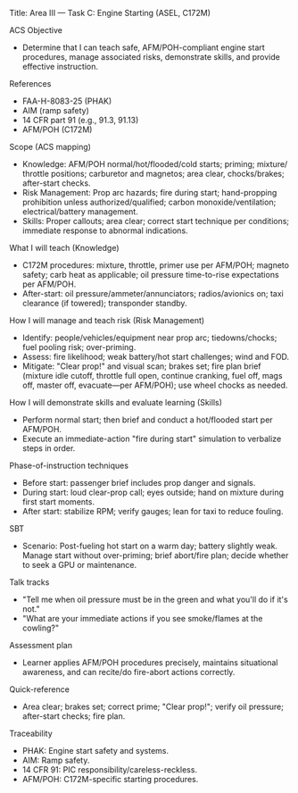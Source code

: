 Title: Area III — Task C: Engine Starting (ASEL, C172M)

ACS Objective
- Determine that I can teach safe, AFM/POH-compliant engine start procedures, manage associated risks, demonstrate skills, and provide effective instruction.

References
- FAA-H-8083-25 (PHAK)
- AIM (ramp safety)
- 14 CFR part 91 (e.g., 91.3, 91.13)
- AFM/POH (C172M)

Scope (ACS mapping)
- Knowledge: AFM/POH normal/hot/flooded/cold starts; priming; mixture/ throttle positions; carburetor and magnetos; area clear, chocks/brakes; after-start checks.
- Risk Management: Prop arc hazards; fire during start; hand-propping prohibition unless authorized/qualified; carbon monoxide/ventilation; electrical/battery management.
- Skills: Proper callouts; area clear; correct start technique per conditions; immediate response to abnormal indications.

What I will teach (Knowledge)
- C172M procedures: mixture, throttle, primer use per AFM/POH; magneto safety; carb heat as applicable; oil pressure time-to-rise expectations per AFM/POH.
- After-start: oil pressure/ammeter/annunciators; radios/avionics on; taxi clearance (if towered); transponder standby.

How I will manage and teach risk (Risk Management)
- Identify: people/vehicles/equipment near prop arc; tiedowns/chocks; fuel pooling risk; over-priming.
- Assess: fire likelihood; weak battery/hot start challenges; wind and FOD.
- Mitigate: "Clear prop!" and visual scan; brakes set; fire plan brief (mixture idle cutoff, throttle full open, continue cranking, fuel off, mags off, master off, evacuate—per AFM/POH); use wheel chocks as needed.

How I will demonstrate skills and evaluate learning (Skills)
- Perform normal start; then brief and conduct a hot/flooded start per AFM/POH.
- Execute an immediate-action "fire during start" simulation to verbalize steps in order.

Phase-of-instruction techniques
- Before start: passenger brief includes prop danger and signals.
- During start: loud clear-prop call; eyes outside; hand on mixture during first start moments.
- After start: stabilize RPM; verify gauges; lean for taxi to reduce fouling.

SBT
- Scenario: Post-fueling hot start on a warm day; battery slightly weak. Manage start without over-priming; brief abort/fire plan; decide whether to seek a GPU or maintenance.

Talk tracks
- "Tell me when oil pressure must be in the green and what you'll do if it's not."
- "What are your immediate actions if you see smoke/flames at the cowling?"

Assessment plan
- Learner applies AFM/POH procedures precisely, maintains situational awareness, and can recite/do fire-abort actions correctly.

Quick-reference
- Area clear; brakes set; correct prime; "Clear prop!"; verify oil pressure; after-start checks; fire plan.

Traceability
- PHAK: Engine start safety and systems.
- AIM: Ramp safety.
- 14 CFR 91: PIC responsibility/careless-reckless.
- AFM/POH: C172M-specific starting procedures.